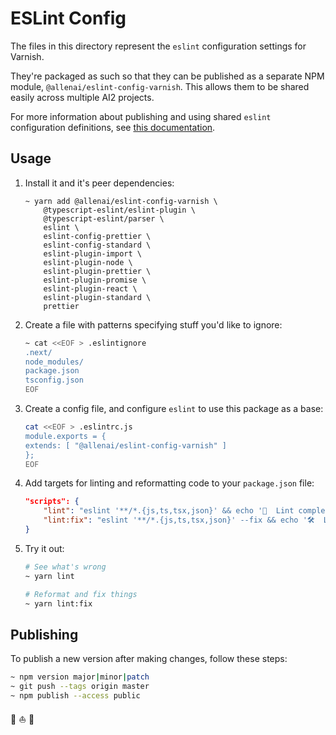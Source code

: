 # ESLint Config

The files in this directory represent the `eslint` configuration settings
for Varnish.

They're packaged as such so that they can be published as a separate NPM module,
`@allenai/eslint-config-varnish`. This allows them to be shared easily
across multiple AI2 projects.

For more information about publishing and using shared `eslint` configuration
definitions, see [this documentation](https://eslint.org/docs/user-guide/configuring).

## Usage

1. Install it and it's peer dependencies:

    ```shell
    ~ yarn add @allenai/eslint-config-varnish \
        @typescript-eslint/eslint-plugin \
        @typescript-eslint/parser \
        eslint \
        eslint-config-prettier \
        eslint-config-standard \
        eslint-plugin-import \
        eslint-plugin-node \
        eslint-plugin-prettier \
        eslint-plugin-promise \
        eslint-plugin-react \
        eslint-plugin-standard \
        prettier
    ```

2. Create a file with patterns specifying stuff you'd like to ignore:

    ```bash
    ~ cat <<EOF > .eslintignore
    .next/
    node_modules/
    package.json
    tsconfig.json
    EOF
    ```

3. Create a config file, and configure `eslint` to use this package as a base:

    ```bash
    cat <<EOF > .eslintrc.js
    module.exports = {
    extends: [ "@allenai/eslint-config-varnish" ]
    };
    EOF
    ```

4. Add targets for linting and reformatting code to your `package.json` file:

    ```json
    "scripts": {
        "lint": "eslint '**/*.{js,ts,tsx,json}' && echo '💫  Lint complete.'",
        "lint:fix": "eslint '**/*.{js,ts,tsx,json}' --fix && echo '🛠  Lint --fix complete.'",
    }
    ```

5. Try it out:

    ```bash
    # See what's wrong
    ~ yarn lint

    # Reformat and fix things
    ~ yarn lint:fix
    ```

## Publishing

To publish a new version after making changes, follow these steps:

```bash
~ npm version major|minor|patch
~ git push --tags origin master
~ npm publish --access public
```

🤘 ⛵️ 🎨
